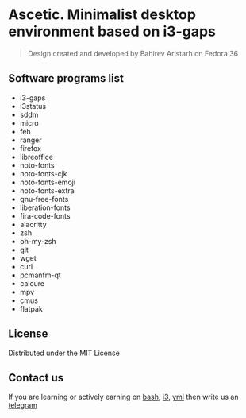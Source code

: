 # Ascetic. Minimalist desktop environment based on i3-gaps 
> Design created and developed by Bahirev Aristarh on Fedora 36

## Software programs list
+ i3-gaps
+ i3status
+ sddm
+ micro
+ feh
+ ranger
+ firefox
+ libreoffice
+ noto-fonts
+ noto-fonts-cjk
+ noto-fonts-emoji
+ noto-fonts-extra
+ gnu-free-fonts
+ liberation-fonts
+ fira-code-fonts
+ alacritty
+ zsh
+ oh-my-zsh
+ git
+ wget
+ curl
+ pcmanfm-qt
+ calcure
+ mpv
+ cmus
+ flatpak

## License
Distributed under the MIT License

## Contact us
If you are learning or actively earning on [bash](https://www.freecodecamp.org/news/shell-scripting-crash-course-how-to-write-bash-scripts-in-linux/), [i3](https://i3wm.org/docs/userguide.html), [yml](https://www.educative.io/blog/yaml-tutorial) then write us an [telegram](https://t.me/bahirev_aristarh)
